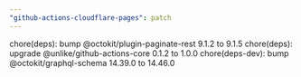```yaml
---
"github-actions-cloudflare-pages": patch
---
```


chore(deps): bump @octokit/plugin-paginate-rest 9.1.2 to 9.1.5
chore(deps): upgrade @unlike/github-actions-core 0.1.2 to 1.0.0
chore(deps-dev): bump @octokit/graphql-schema 14.39.0 to 14.46.0
